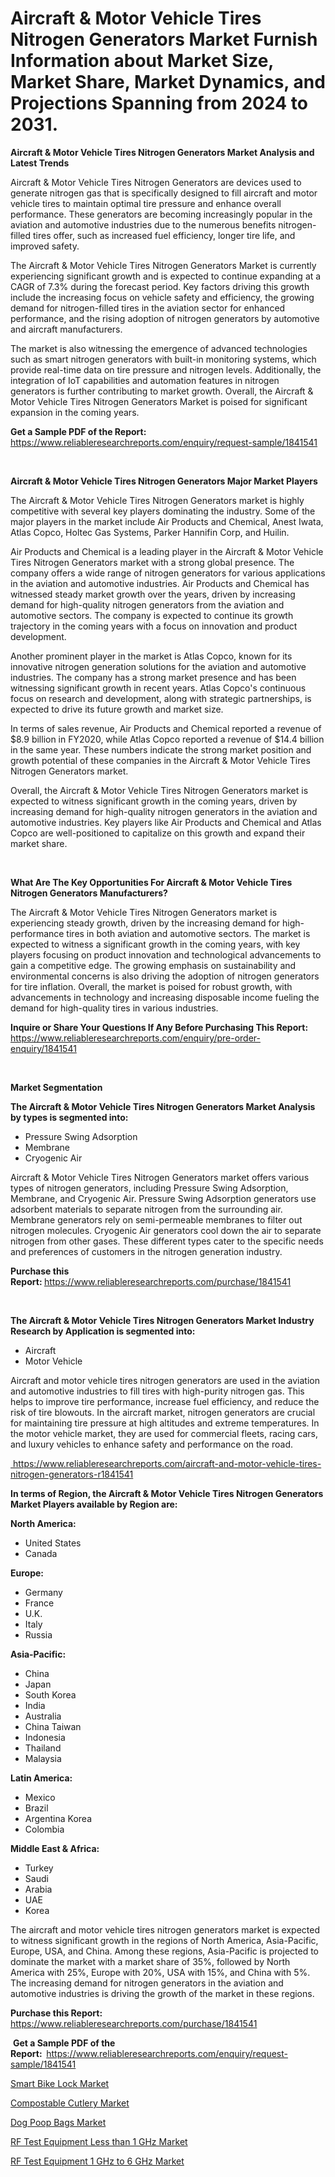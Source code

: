 <p><h1>Aircraft & Motor Vehicle Tires Nitrogen Generators Market Furnish Information about Market Size, Market Share, Market Dynamics, and Projections Spanning from 2024 to 2031.</h1></p><p><strong>Aircraft & Motor Vehicle Tires Nitrogen Generators Market Analysis and Latest Trends</strong></p>
<p><p>Aircraft & Motor Vehicle Tires Nitrogen Generators are devices used to generate nitrogen gas that is specifically designed to fill aircraft and motor vehicle tires to maintain optimal tire pressure and enhance overall performance. These generators are becoming increasingly popular in the aviation and automotive industries due to the numerous benefits nitrogen-filled tires offer, such as increased fuel efficiency, longer tire life, and improved safety.</p><p>The Aircraft & Motor Vehicle Tires Nitrogen Generators Market is currently experiencing significant growth and is expected to continue expanding at a CAGR of 7.3% during the forecast period. Key factors driving this growth include the increasing focus on vehicle safety and efficiency, the growing demand for nitrogen-filled tires in the aviation sector for enhanced performance, and the rising adoption of nitrogen generators by automotive and aircraft manufacturers.</p><p>The market is also witnessing the emergence of advanced technologies such as smart nitrogen generators with built-in monitoring systems, which provide real-time data on tire pressure and nitrogen levels. Additionally, the integration of IoT capabilities and automation features in nitrogen generators is further contributing to market growth. Overall, the Aircraft & Motor Vehicle Tires Nitrogen Generators Market is poised for significant expansion in the coming years.</p></p>
<p><strong>Get a Sample PDF of the Report:&nbsp;</strong> <a href="https://www.reliableresearchreports.com/enquiry/request-sample/1841541">https://www.reliableresearchreports.com/enquiry/request-sample/1841541</a></p>
<p>&nbsp;</p>
<p><strong>Aircraft & Motor Vehicle Tires Nitrogen Generators Major Market Players</strong></p>
<p><p>The Aircraft & Motor Vehicle Tires Nitrogen Generators market is highly competitive with several key players dominating the industry. Some of the major players in the market include Air Products and Chemical, Anest Iwata, Atlas Copco, Holtec Gas Systems, Parker Hannifin Corp, and Huilin.</p><p>Air Products and Chemical is a leading player in the Aircraft & Motor Vehicle Tires Nitrogen Generators market with a strong global presence. The company offers a wide range of nitrogen generators for various applications in the aviation and automotive industries. Air Products and Chemical has witnessed steady market growth over the years, driven by increasing demand for high-quality nitrogen generators from the aviation and automotive sectors. The company is expected to continue its growth trajectory in the coming years with a focus on innovation and product development.</p><p>Another prominent player in the market is Atlas Copco, known for its innovative nitrogen generation solutions for the aviation and automotive industries. The company has a strong market presence and has been witnessing significant growth in recent years. Atlas Copco's continuous focus on research and development, along with strategic partnerships, is expected to drive its future growth and market size.</p><p>In terms of sales revenue, Air Products and Chemical reported a revenue of $8.9 billion in FY2020, while Atlas Copco reported a revenue of $14.4 billion in the same year. These numbers indicate the strong market position and growth potential of these companies in the Aircraft & Motor Vehicle Tires Nitrogen Generators market.</p><p>Overall, the Aircraft & Motor Vehicle Tires Nitrogen Generators market is expected to witness significant growth in the coming years, driven by increasing demand for high-quality nitrogen generators in the aviation and automotive industries. Key players like Air Products and Chemical and Atlas Copco are well-positioned to capitalize on this growth and expand their market share.</p></p>
<p>&nbsp;</p>
<p><strong>What Are The Key Opportunities For Aircraft & Motor Vehicle Tires Nitrogen Generators Manufacturers?</strong></p>
<p><p>The Aircraft & Motor Vehicle Tires Nitrogen Generators market is experiencing steady growth, driven by the increasing demand for high-performance tires in both aviation and automotive sectors. The market is expected to witness a significant growth in the coming years, with key players focusing on product innovation and technological advancements to gain a competitive edge. The growing emphasis on sustainability and environmental concerns is also driving the adoption of nitrogen generators for tire inflation. Overall, the market is poised for robust growth, with advancements in technology and increasing disposable income fueling the demand for high-quality tires in various industries.</p></p>
<p><strong>Inquire or Share Your Questions If Any Before Purchasing This Report:</strong> <a href="https://www.reliableresearchreports.com/enquiry/pre-order-enquiry/1841541">https://www.reliableresearchreports.com/enquiry/pre-order-enquiry/1841541</a></p>
<p>&nbsp;</p>
<p><strong>Market Segmentation</strong></p>
<p><strong>The Aircraft & Motor Vehicle Tires Nitrogen Generators Market Analysis by types is segmented into:</strong></p>
<p><ul><li>Pressure Swing Adsorption</li><li>Membrane</li><li>Cryogenic Air</li></ul></p>
<p><p>Aircraft & Motor Vehicle Tires Nitrogen Generators market offers various types of nitrogen generators, including Pressure Swing Adsorption, Membrane, and Cryogenic Air. Pressure Swing Adsorption generators use adsorbent materials to separate nitrogen from the surrounding air. Membrane generators rely on semi-permeable membranes to filter out nitrogen molecules. Cryogenic Air generators cool down the air to separate nitrogen from other gases. These different types cater to the specific needs and preferences of customers in the nitrogen generation industry.</p></p>
<p><strong>Purchase this Report:&nbsp;</strong><a href="https://www.reliableresearchreports.com/purchase/1841541">https://www.reliableresearchreports.com/purchase/1841541</a></p>
<p>&nbsp;</p>
<p><strong>The Aircraft & Motor Vehicle Tires Nitrogen Generators Market Industry Research by Application is segmented into:</strong></p>
<p><ul><li>Aircraft</li><li>Motor Vehicle</li></ul></p>
<p><p>Aircraft and motor vehicle tires nitrogen generators are used in the aviation and automotive industries to fill tires with high-purity nitrogen gas. This helps to improve tire performance, increase fuel efficiency, and reduce the risk of tire blowouts. In the aircraft market, nitrogen generators are crucial for maintaining tire pressure at high altitudes and extreme temperatures. In the motor vehicle market, they are used for commercial fleets, racing cars, and luxury vehicles to enhance safety and performance on the road.</p></p>
<p><a href="https://www.reliableresearchreports.com/aircraft-and-motor-vehicle-tires-nitrogen-generators-r1841541">&nbsp;https://www.reliableresearchreports.com/aircraft-and-motor-vehicle-tires-nitrogen-generators-r1841541</a></p>
<p><strong>In terms of Region, the Aircraft & Motor Vehicle Tires Nitrogen Generators Market Players available by Region are:</strong></p>
<p>
    <p> <strong> North America: </strong>
        <ul>
            <li>United States</li>
            <li>Canada</li>
        </ul>
        </p> 
    <p> <strong> Europe: </strong>
        <ul>
            <li>Germany</li>
            <li>France</li>
            <li>U.K.</li>
            <li>Italy</li>
            <li>Russia</li>
        </ul>
        </p> 
    <p> <strong> Asia-Pacific: </strong>
        <ul>
            <li>China</li>
            <li>Japan</li>
            <li>South Korea</li>
            <li>India</li>
            <li>Australia</li>
            <li>China Taiwan</li>
            <li>Indonesia</li>
            <li>Thailand</li>
            <li>Malaysia</li>
        </ul>
        </p> 
    <p> <strong> Latin America: </strong>
        <ul>
            <li>Mexico</li>
            <li>Brazil</li>
            <li>Argentina Korea</li>
            <li>Colombia</li>
        </ul>
        </p> 
    <p> <strong> Middle East & Africa: </strong>
        <ul>
            <li>Turkey</li>
            <li>Saudi</li>
            <li>Arabia</li>
            <li>UAE</li>
            <li>Korea</li>
        </ul>
    </p>
    </p>
<p><p>The aircraft and motor vehicle tires nitrogen generators market is expected to witness significant growth in the regions of North America, Asia-Pacific, Europe, USA, and China. Among these regions, Asia-Pacific is projected to dominate the market with a market share of 35%, followed by North America with 25%, Europe with 20%, USA with 15%, and China with 5%. The increasing demand for nitrogen generators in the aviation and automotive industries is driving the growth of the market in these regions.</p></p>
<p><strong>Purchase this Report: </strong><a href="https://www.reliableresearchreports.com/purchase/1841541">https://www.reliableresearchreports.com/purchase/1841541</a></p>
<p>&nbsp;<strong>Get a Sample PDF of the Report:&nbsp;&nbsp;</strong><a href="https://www.reliableresearchreports.com/enquiry/request-sample/1841541">https://www.reliableresearchreports.com/enquiry/request-sample/1841541</a></p>
<p><strong></strong></p>
<p><p><a href="https://medium.com/@cearranry14/an-in-depth-analysis-of-the-global-smart-bike-lock-market-scope-and-its-rapid-growing-11-5-f402e12368d2">Smart Bike Lock Market</a></p><p><a href="https://medium.com/@obiemante_40648/compostable-cutlery-market-size-growth-trends-statistics-forecasts-2024-2031-ff32eb3a7ee9">Compostable Cutlery Market</a></p><p><a href="https://medium.com/@ivethfonsecal57/dog-poop-bags-market-market-segmentation-geographical-regions-and-market-forcast-till-2031-2987f5f44465">Dog Poop Bags Market</a></p><p><a href="https://github.com/rslnowrouzi/Market-Research-Report-List-1/blob/main/rf-test-equipment-less-than-1-ghz-market.md">RF Test Equipment Less than 1 GHz Market</a></p><p><a href="https://github.com/LiamKanenood/Market-Research-Report-List-1/blob/main/rf-test-equipment-1-ghz-to-6-ghz-market.md">RF Test Equipment 1 GHz to 6 GHz Market</a></p></p>
